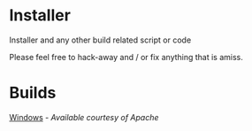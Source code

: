 Installer
=========

Installer and any other build related script or code

Please feel free to hack-away and / or fix anything that is amiss.

Builds
======

[Windows](https://builds.apache.org/view/M-R/view/OpenMeetings/job/red5-installer/) - _Available courtesy of Apache_

